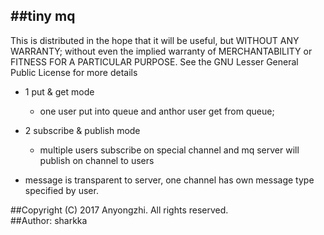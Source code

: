 ##tiny mq  
-------------------------------
This is distributed in the hope that it will be useful, but WITHOUT
ANY WARRANTY; without even the implied warranty of MERCHANTABILITY or
FITNESS FOR A PARTICULAR PURPOSE. See the GNU Lesser General Public
License for more details

+ 1 put & get mode  
  + one user put into queue and anthor user get from queue;

+ 2 subscribe & publish mode  
  + multiple users subscribe on special channel and mq server will publish on channel to users

+ message is transparent to server, one channel has own message type specified by user.

##Copyright (C) 2017 Anyongzhi. All rights reserved.  
##Author: sharkka


